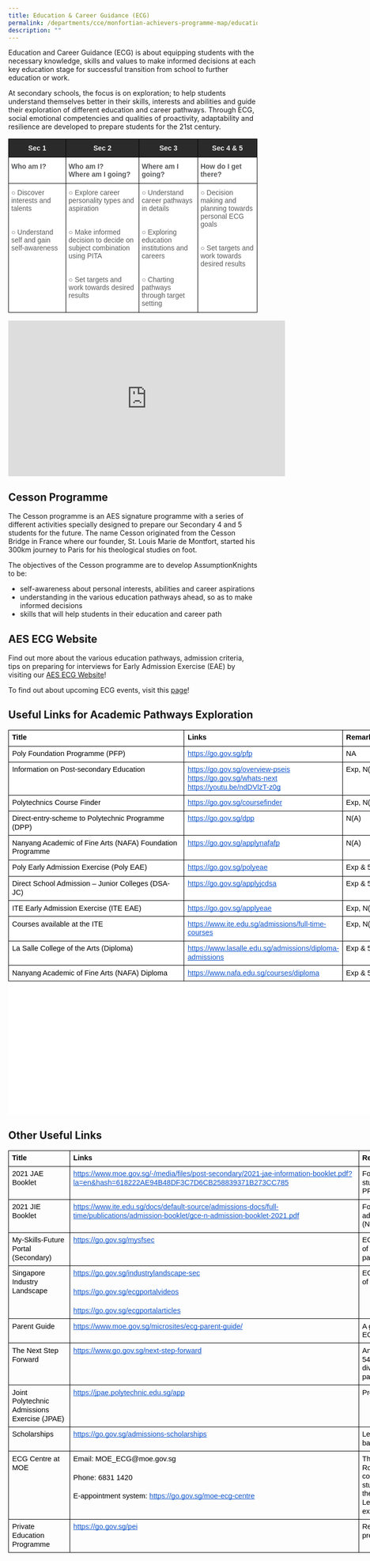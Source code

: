 ```yaml
---
title: Education & Career Guidance (ECG)
permalink: /departments/cce/monfortian-achievers-programme-map/education-n-career-guidance-ecg/
description: ""
---
```

Education and Career Guidance (ECG) is about equipping students with the necessary knowledge, skills and values to make informed decisions at each key education stage for successful transition from school to further education or work.

  

At secondary schools, the focus is on exploration; to help students understand themselves better in their skills, interests and abilities and guide their exploration of different education and career pathways. Through ECG, social emotional competencies and qualities of proactivity, adaptability and resilience are developed to prepare students for the 21st century.

<style type="text/css">
.tg  {border-collapse:collapse;border-spacing:0;}
.tg td{border-color:black;border-style:solid;border-width:1px;font-family:Arial, sans-serif;font-size:14px;
  overflow:hidden;padding:10px 5px;word-break:normal;}
.tg th{border-color:black;border-style:solid;border-width:1px;font-family:Arial, sans-serif;font-size:14px;
  font-weight:normal;overflow:hidden;padding:10px 5px;word-break:normal;}
.tg .tg-mzni{background-color:#FFF;color:#58595B;text-align:left;vertical-align:top}
.tg .tg-2705{background-color:#2A2A2A;color:#EEE;font-weight:bold;text-align:center;vertical-align:middle}
.tg .tg-2r4h{background-color:#FFF;color:#58595B;font-weight:bold;text-align:left;vertical-align:top}
</style>
<table class="tg">
<thead>
  <tr>
    <th class="tg-2705"><span style="color:#EEE;background-color:#2A2A2A">Sec 1</span></th>
    <th class="tg-2705"><span style="color:#EEE;background-color:#2A2A2A">Sec 2</span></th>
    <th class="tg-2705"><span style="color:#EEE;background-color:#2A2A2A">Sec 3</span></th>
    <th class="tg-2705"><span style="color:#EEE;background-color:#2A2A2A">Sec 4 &amp; 5</span></th>
  </tr>
</thead>
<tbody>
  <tr>
    <td class="tg-2r4h">Who am I?</td>
    <td class="tg-2r4h">Who am I?<br>Where am I going?</td>
    <td class="tg-2r4h">Where am I going?</td>
    <td class="tg-2r4h">How do I get there?</td>
  </tr>
  <tr>
    <td class="tg-mzni"><span style="font-weight:400;font-style:normal">○ </span><span style="background-color:initial">Discover interests and talents</span><br><br><br><span style="font-weight:400;font-style:normal">○ </span>Understand self and gain self-awareness</td>
    <td class="tg-mzni"><span style="font-weight:400;font-style:normal">○ </span>Explore career personality types and aspiration<br><br><br><span style="font-weight:400;font-style:normal">○ </span>Make informed decision to decide on subject combination using PITA<br><br><br><span style="font-weight:400;font-style:normal">○ </span>Set targets and work towards desired results<br></td>
    <td class="tg-mzni"><span style="font-weight:400;font-style:normal">○ </span>Understand career pathways in details<br><br><br><span style="font-weight:400;font-style:normal">○ </span>Exploring education institutions and careers<br><br><br><span style="font-weight:400;font-style:normal">○ </span>Charting pathways through target setting</td>
    <td class="tg-mzni"><span style="font-weight:400;font-style:normal">○ </span>Decision making and planning towards personal ECG goals<br><br><br><span style="font-weight:400;font-style:normal">○ </span>Set targets and work towards desired results</td>
  </tr>
</tbody>
</table>

<iframe width="560" height="315" src="https://www.youtube.com/embed/12ass4FSCcg" title="YouTube video player" frameborder="0" allow="accelerometer; autoplay; clipboard-write; encrypted-media; gyroscope; picture-in-picture" allowfullscreen></iframe>

Cesson Programme
----------------

The Cesson programme is an AES signature programme with a series of different activities specially designed to prepare our Secondary 4 and 5 students for the future. The name Cesson originated from the Cesson Bridge in France where our founder, St. Louis Marie de Montfort, started his 300km journey to Paris for his theological studies on foot. 

The objectives of the Cesson programme are to develop AssumptionKnights to be:

*   self-awareness about personal interests, abilities and career aspirations
*   understanding in the various education pathways ahead, so as to make informed decisions
*   skills that will help students in their education and career path

AES ECG Website
---------------

Find out more about the various education pathways, admission criteria, tips on preparing for interviews for Early Admission Exercise (EAE) by visiting our [AES ECG Website](https://sites.google.com/moe.edu.sg/aescceresources/guidance-modules/education-and-career?authuser=0)!

  

To find out about upcoming ECG events, visit this [page](https://go.gov.sg/ecg-whats-happening)!

Useful Links for Academic Pathways Exploration
----------------------------------------------

<table class="ive_eobj_center" style="margin: auto; outline: 0px; padding: 0px; clear: both; border-collapse: collapse; color: rgb(88, 89, 91); font-family: Lato, sans-serif; font-size: 16px; font-style: normal; font-variant-ligatures: normal; font-variant-caps: normal; font-weight: 400; letter-spacing: normal; orphans: 2; text-transform: none; white-space: normal; widows: 2; word-spacing: 0px; -webkit-text-stroke-width: 0px; background-color: rgb(255, 255, 255); text-decoration-thickness: initial; text-decoration-style: initial; text-decoration-color: initial; border: none; table-layout: fixed; width: 929.392px; height: 779px;"><tbody style="margin: 0px; outline: 0px; padding: 0px;"><tr style="margin: 0px; outline: 0px; padding: 0px; height: 24.75pt;"><td style="margin: 0px; outline: 0px; padding: 5pt; border-width: 1pt; border-style: solid; border-color: rgb(0, 0, 0); vertical-align: top; overflow: hidden; overflow-wrap: break-word; width: 341px;"><p dir="ltr" style="margin: 0pt 0px; outline: 0px; padding: 0px; line-height: 1.2; color: rgb(88, 89, 91); font-family: Lato, sans-serif; font-size: 16px; font-weight: normal;"><span style="margin: 0px; outline: 0px; padding: 0px; font-size: 11pt; font-family: &quot;Century Gothic&quot;, sans-serif; color: rgb(0, 0, 0); background-color: transparent; font-weight: 700; font-variant-numeric: normal; font-variant-east-asian: normal; vertical-align: baseline; white-space: pre-wrap;">Title</span></p></td><td style="margin: 0px; outline: 0px; padding: 5pt; border-width: 1pt; border-style: solid; border-color: rgb(0, 0, 0); vertical-align: top; overflow: hidden; overflow-wrap: break-word; width: 194px;"><p dir="ltr" style="margin: 0pt 0px; outline: 0px; padding: 0px; line-height: 1.2; color: rgb(88, 89, 91); font-family: Lato, sans-serif; font-size: 16px; font-weight: normal;"><span style="margin: 0px; outline: 0px; padding: 0px; font-size: 11pt; font-family: &quot;Century Gothic&quot;, sans-serif; color: rgb(0, 0, 0); background-color: transparent; font-weight: 700; font-variant-numeric: normal; font-variant-east-asian: normal; vertical-align: baseline; white-space: pre-wrap;">Links</span></p></td><td style="margin: 0px; outline: 0px; padding: 5pt; border-width: 1pt; border-style: solid; border-color: rgb(0, 0, 0); vertical-align: top; overflow: hidden; overflow-wrap: break-word; width: 173px;"><p dir="ltr" style="margin: 0pt 0px; outline: 0px; padding: 0px; line-height: 1.2; color: rgb(88, 89, 91); font-family: Lato, sans-serif; font-size: 16px; font-weight: normal;"><span style="margin: 0px; outline: 0px; padding: 0px; font-size: 11pt; font-family: &quot;Century Gothic&quot;, sans-serif; color: rgb(0, 0, 0); background-color: transparent; font-weight: 700; font-variant-numeric: normal; font-variant-east-asian: normal; vertical-align: baseline; white-space: pre-wrap;">Remarks</span></p></td></tr><tr style="margin: 0px; outline: 0px; padding: 0px; height: 0pt;"><td style="margin: 0px; outline: 0px; padding: 5pt; border-width: 1pt; border-style: solid; border-color: rgb(0, 0, 0); vertical-align: top; overflow: hidden; overflow-wrap: break-word;"><p dir="ltr" style="margin: 0pt 0px; outline: 0px; padding: 0px; line-height: 1.2; color: rgb(88, 89, 91); font-family: Lato, sans-serif; font-size: 16px; font-weight: normal;"><span style="margin: 0px; outline: 0px; padding: 0px; font-size: 11pt; font-family: &quot;Century Gothic&quot;, sans-serif; color: rgb(0, 0, 0); background-color: transparent; font-variant-numeric: normal; font-variant-east-asian: normal; vertical-align: baseline; white-space: pre-wrap;">Poly Foundation Programme (PFP)</span></p></td><td style="margin: 0px; outline: 0px; padding: 5pt; border-width: 1pt; border-style: solid; border-color: rgb(0, 0, 0); vertical-align: top; overflow: hidden; overflow-wrap: break-word;"><p dir="ltr" style="margin: 0pt 0px; outline: 0px; padding: 0px; line-height: 1.2; color: rgb(88, 89, 91); font-family: Lato, sans-serif; font-size: 16px; font-weight: normal;"><a href="https://go.gov.sg/pfp" style="margin: 0px; outline: 0px; padding: 0px; color: rgb(33, 8, 138); font-weight: 500; text-decoration: none;"><span style="margin: 0px; outline: 0px; padding: 0px; font-size: 11pt; font-family: &quot;Century Gothic&quot;, sans-serif; color: rgb(17, 85, 204); background-color: transparent; font-variant-numeric: normal; font-variant-east-asian: normal; text-decoration-line: underline; text-decoration-skip-ink: none; vertical-align: baseline; white-space: pre-wrap;">https://go.gov.sg/pfp</span></a><span style="margin: 0px; outline: 0px; padding: 0px; font-size: 11pt; font-family: &quot;Century Gothic&quot;, sans-serif; color: rgb(0, 0, 0); background-color: transparent; font-variant-numeric: normal; font-variant-east-asian: normal; vertical-align: baseline; white-space: pre-wrap;">&nbsp;</span></p></td><td style="margin: 0px; outline: 0px; padding: 5pt; border-width: 1pt; border-style: solid; border-color: rgb(0, 0, 0); vertical-align: top; overflow: hidden; overflow-wrap: break-word;"><p dir="ltr" style="margin: 0pt 0px; outline: 0px; padding: 0px; line-height: 1.2; color: rgb(88, 89, 91); font-family: Lato, sans-serif; font-size: 16px; font-weight: normal;"><span style="margin: 0px; outline: 0px; padding: 0px; font-size: 11pt; font-family: &quot;Century Gothic&quot;, sans-serif; color: rgb(0, 0, 0); background-color: transparent; font-variant-numeric: normal; font-variant-east-asian: normal; vertical-align: baseline; white-space: pre-wrap;">NA</span></p></td></tr><tr style="margin: 0px; outline: 0px; padding: 0px; height: 0pt;"><td style="margin: 0px; outline: 0px; padding: 5pt; border-width: 1pt; border-style: solid; border-color: rgb(0, 0, 0); vertical-align: top; overflow: hidden; overflow-wrap: break-word;"><p dir="ltr" style="margin: 0pt 0px; outline: 0px; padding: 0px; line-height: 1.2; color: rgb(88, 89, 91); font-family: Lato, sans-serif; font-size: 16px; font-weight: normal;"><span style="margin: 0px; outline: 0px; padding: 0px; font-size: 11pt; font-family: &quot;Century Gothic&quot;, sans-serif; color: rgb(0, 0, 0); background-color: transparent; font-variant-numeric: normal; font-variant-east-asian: normal; vertical-align: baseline; white-space: pre-wrap;">Information on Post-secondary Education</span></p></td><td style="margin: 0px; outline: 0px; padding: 5pt; border-width: 1pt; border-style: solid; border-color: rgb(0, 0, 0); vertical-align: top; overflow: hidden; overflow-wrap: break-word;"><p dir="ltr" style="margin: 0pt 0px; outline: 0px; padding: 0px; line-height: 1.2; color: rgb(88, 89, 91); font-family: Lato, sans-serif; font-size: 16px; font-weight: normal;"><a href="https://go.gov.sg/overview-pseis" style="margin: 0px; outline: 0px; padding: 0px; color: rgb(33, 8, 138); font-weight: 500; text-decoration: none;"><span style="margin: 0px; outline: 0px; padding: 0px; font-size: 11pt; font-family: &quot;Century Gothic&quot;, sans-serif; color: rgb(17, 85, 204); background-color: transparent; font-variant-numeric: normal; font-variant-east-asian: normal; text-decoration-line: underline; text-decoration-skip-ink: none; vertical-align: baseline; white-space: pre-wrap;">https://go.gov.sg/overview-pseis</span></a><span style="margin: 0px; outline: 0px; padding: 0px; font-size: 11pt; font-family: &quot;Century Gothic&quot;, sans-serif; color: rgb(0, 0, 0); background-color: transparent; font-variant-numeric: normal; font-variant-east-asian: normal; vertical-align: baseline; white-space: pre-wrap;">&nbsp;</span></p><p dir="ltr" style="margin: 0pt 0px; outline: 0px; padding: 0px; line-height: 1.2; color: rgb(88, 89, 91); font-family: Lato, sans-serif; font-size: 16px; font-weight: normal;"><a href="https://go.gov.sg/whats-next" style="margin: 0px; outline: 0px; padding: 0px; color: rgb(33, 8, 138); font-weight: 500; text-decoration: none;"><span style="margin: 0px; outline: 0px; padding: 0px; font-size: 11pt; font-family: &quot;Century Gothic&quot;, sans-serif; color: rgb(17, 85, 204); background-color: transparent; font-variant-numeric: normal; font-variant-east-asian: normal; text-decoration-line: underline; text-decoration-skip-ink: none; vertical-align: baseline; white-space: pre-wrap;">https://go.gov.sg/whats-next</span></a><span style="margin: 0px; outline: 0px; padding: 0px; font-size: 11pt; font-family: &quot;Century Gothic&quot;, sans-serif; color: rgb(0, 0, 0); background-color: transparent; font-variant-numeric: normal; font-variant-east-asian: normal; vertical-align: baseline; white-space: pre-wrap;">&nbsp;</span></p><p dir="ltr" style="margin: 0pt 0px; outline: 0px; padding: 0px; line-height: 1.2; color: rgb(88, 89, 91); font-family: Lato, sans-serif; font-size: 16px; font-weight: normal;"><a href="https://youtu.be/ndDVlzT-z0g" style="margin: 0px; outline: 0px; padding: 0px; color: rgb(33, 8, 138); font-weight: 500; text-decoration: none;"><span style="margin: 0px; outline: 0px; padding: 0px; font-size: 11pt; font-family: &quot;Century Gothic&quot;, sans-serif; color: rgb(17, 85, 204); background-color: transparent; font-variant-numeric: normal; font-variant-east-asian: normal; text-decoration-line: underline; text-decoration-skip-ink: none; vertical-align: baseline; white-space: pre-wrap;">https://youtu.be/ndDVlzT-z0g</span></a><span style="margin: 0px; outline: 0px; padding: 0px; font-size: 11pt; font-family: &quot;Century Gothic&quot;, sans-serif; color: rgb(0, 0, 0); background-color: transparent; font-variant-numeric: normal; font-variant-east-asian: normal; vertical-align: baseline; white-space: pre-wrap;">&nbsp;</span></p></td><td style="margin: 0px; outline: 0px; padding: 5pt; border-width: 1pt; border-style: solid; border-color: rgb(0, 0, 0); vertical-align: top; overflow: hidden; overflow-wrap: break-word;"><p dir="ltr" style="margin: 0pt 0px; outline: 0px; padding: 0px; line-height: 1.2; color: rgb(88, 89, 91); font-family: Lato, sans-serif; font-size: 16px; font-weight: normal;"><span style="margin: 0px; outline: 0px; padding: 0px; font-size: 11pt; font-family: &quot;Century Gothic&quot;, sans-serif; color: rgb(0, 0, 0); background-color: transparent; font-variant-numeric: normal; font-variant-east-asian: normal; vertical-align: baseline; white-space: pre-wrap;">Exp, N(A), N(T)</span></p></td></tr><tr style="margin: 0px; outline: 0px; padding: 0px; height: 0pt;"><td style="margin: 0px; outline: 0px; padding: 5pt; border-width: 1pt; border-style: solid; border-color: rgb(0, 0, 0); vertical-align: top; overflow: hidden; overflow-wrap: break-word;"><p dir="ltr" style="margin: 0pt 0px; outline: 0px; padding: 0px; line-height: 1.2; color: rgb(88, 89, 91); font-family: Lato, sans-serif; font-size: 16px; font-weight: normal;"><span style="margin: 0px; outline: 0px; padding: 0px; font-size: 11pt; font-family: &quot;Century Gothic&quot;, sans-serif; color: rgb(0, 0, 0); background-color: transparent; font-variant-numeric: normal; font-variant-east-asian: normal; vertical-align: baseline; white-space: pre-wrap;">Polytechnics Course Finder</span></p></td><td style="margin: 0px; outline: 0px; padding: 5pt; border-width: 1pt; border-style: solid; border-color: rgb(0, 0, 0); vertical-align: top; overflow: hidden; overflow-wrap: break-word;"><p dir="ltr" style="margin: 0pt 0px; outline: 0px; padding: 0px; line-height: 1.2; color: rgb(88, 89, 91); font-family: Lato, sans-serif; font-size: 16px; font-weight: normal;"><a href="https://go.gov.sg/coursefinder" style="margin: 0px; outline: 0px; padding: 0px; color: rgb(33, 8, 138); font-weight: 500; text-decoration: none;"><span style="margin: 0px; outline: 0px; padding: 0px; font-size: 11pt; font-family: &quot;Century Gothic&quot;, sans-serif; color: rgb(17, 85, 204); background-color: transparent; font-variant-numeric: normal; font-variant-east-asian: normal; text-decoration-line: underline; text-decoration-skip-ink: none; vertical-align: baseline; white-space: pre-wrap;">https://go.gov.sg/coursefinder</span></a><span style="margin: 0px; outline: 0px; padding: 0px; font-size: 11pt; font-family: &quot;Century Gothic&quot;, sans-serif; color: rgb(0, 0, 0); background-color: transparent; font-variant-numeric: normal; font-variant-east-asian: normal; vertical-align: baseline; white-space: pre-wrap;">&nbsp;</span></p></td><td style="margin: 0px; outline: 0px; padding: 5pt; border-width: 1pt; border-style: solid; border-color: rgb(0, 0, 0); vertical-align: top; overflow: hidden; overflow-wrap: break-word;"><p dir="ltr" style="margin: 0pt 0px; outline: 0px; padding: 0px; line-height: 1.2; color: rgb(88, 89, 91); font-family: Lato, sans-serif; font-size: 16px; font-weight: normal;"><span style="margin: 0px; outline: 0px; padding: 0px; font-size: 11pt; font-family: &quot;Century Gothic&quot;, sans-serif; color: rgb(0, 0, 0); background-color: transparent; font-variant-numeric: normal; font-variant-east-asian: normal; vertical-align: baseline; white-space: pre-wrap;">Exp, N(A), N(T)</span></p></td></tr><tr style="margin: 0px; outline: 0px; padding: 0px; height: 0pt;"><td style="margin: 0px; outline: 0px; padding: 5pt; border-width: 1pt; border-style: solid; border-color: rgb(0, 0, 0); vertical-align: top; overflow: hidden; overflow-wrap: break-word;"><p dir="ltr" style="margin: 0pt 0px; outline: 0px; padding: 0px; line-height: 1.2; color: rgb(88, 89, 91); font-family: Lato, sans-serif; font-size: 16px; font-weight: normal;"><span style="margin: 0px; outline: 0px; padding: 0px; font-size: 11pt; font-family: &quot;Century Gothic&quot;, sans-serif; color: rgb(0, 0, 0); background-color: transparent; font-variant-numeric: normal; font-variant-east-asian: normal; vertical-align: baseline; white-space: pre-wrap;">Direct-entry-scheme to Polytechnic Programme (DPP)</span></p></td><td style="margin: 0px; outline: 0px; padding: 5pt; border-width: 1pt; border-style: solid; border-color: rgb(0, 0, 0); vertical-align: top; overflow: hidden; overflow-wrap: break-word;"><p dir="ltr" style="margin: 0pt 0px; outline: 0px; padding: 0px; line-height: 1.2; color: rgb(88, 89, 91); font-family: Lato, sans-serif; font-size: 16px; font-weight: normal;"><a href="https://go.gov.sg/dpp" style="margin: 0px; outline: 0px; padding: 0px; color: rgb(33, 8, 138); font-weight: 500; text-decoration: none;"><span style="margin: 0px; outline: 0px; padding: 0px; font-size: 11pt; font-family: &quot;Century Gothic&quot;, sans-serif; color: rgb(17, 85, 204); background-color: transparent; font-variant-numeric: normal; font-variant-east-asian: normal; text-decoration-line: underline; text-decoration-skip-ink: none; vertical-align: baseline; white-space: pre-wrap;">https://go.gov.sg/dpp</span></a><span style="margin: 0px; outline: 0px; padding: 0px; font-size: 11pt; font-family: &quot;Century Gothic&quot;, sans-serif; color: rgb(0, 0, 0); background-color: transparent; font-variant-numeric: normal; font-variant-east-asian: normal; vertical-align: baseline; white-space: pre-wrap;">&nbsp;</span></p></td><td style="margin: 0px; outline: 0px; padding: 5pt; border-width: 1pt; border-style: solid; border-color: rgb(0, 0, 0); vertical-align: top; overflow: hidden; overflow-wrap: break-word;"><p dir="ltr" style="margin: 0pt 0px; outline: 0px; padding: 0px; line-height: 1.2; color: rgb(88, 89, 91); font-family: Lato, sans-serif; font-size: 16px; font-weight: normal;"><span style="margin: 0px; outline: 0px; padding: 0px; font-size: 11pt; font-family: &quot;Century Gothic&quot;, sans-serif; color: rgb(0, 0, 0); background-color: transparent; font-variant-numeric: normal; font-variant-east-asian: normal; vertical-align: baseline; white-space: pre-wrap;">N(A)</span></p></td></tr><tr style="margin: 0px; outline: 0px; padding: 0px; height: 0pt;"><td style="margin: 0px; outline: 0px; padding: 5pt; border-width: 1pt; border-style: solid; border-color: rgb(0, 0, 0); vertical-align: top; overflow: hidden; overflow-wrap: break-word;"><p dir="ltr" style="margin: 0pt 0px; outline: 0px; padding: 0px; line-height: 1.2; color: rgb(88, 89, 91); font-family: Lato, sans-serif; font-size: 16px; font-weight: normal;"><span style="margin: 0px; outline: 0px; padding: 0px; font-size: 11pt; font-family: &quot;Century Gothic&quot;, sans-serif; color: rgb(0, 0, 0); background-color: transparent; font-variant-numeric: normal; font-variant-east-asian: normal; vertical-align: baseline; white-space: pre-wrap;">Nanyang Academic of Fine Arts (NAFA) Foundation Programme</span></p></td><td style="margin: 0px; outline: 0px; padding: 5pt; border-width: 1pt; border-style: solid; border-color: rgb(0, 0, 0); vertical-align: top; overflow: hidden; overflow-wrap: break-word;"><p dir="ltr" style="margin: 0pt 0px; outline: 0px; padding: 0px; line-height: 1.2; color: rgb(88, 89, 91); font-family: Lato, sans-serif; font-size: 16px; font-weight: normal;"><a href="https://go.gov.sg/applynafafp" style="margin: 0px; outline: 0px; padding: 0px; color: rgb(33, 8, 138); font-weight: 500; text-decoration: none;"><span style="margin: 0px; outline: 0px; padding: 0px; font-size: 11pt; font-family: &quot;Century Gothic&quot;, sans-serif; color: rgb(17, 85, 204); background-color: transparent; font-variant-numeric: normal; font-variant-east-asian: normal; text-decoration-line: underline; text-decoration-skip-ink: none; vertical-align: baseline; white-space: pre-wrap;">https://go.gov.sg/applynafafp</span></a><span style="margin: 0px; outline: 0px; padding: 0px; font-size: 11pt; font-family: &quot;Century Gothic&quot;, sans-serif; color: rgb(0, 0, 0); background-color: transparent; font-variant-numeric: normal; font-variant-east-asian: normal; vertical-align: baseline; white-space: pre-wrap;">&nbsp;</span></p></td><td style="margin: 0px; outline: 0px; padding: 5pt; border-width: 1pt; border-style: solid; border-color: rgb(0, 0, 0); vertical-align: top; overflow: hidden; overflow-wrap: break-word;"><p dir="ltr" style="margin: 0pt 0px; outline: 0px; padding: 0px; line-height: 1.2; color: rgb(88, 89, 91); font-family: Lato, sans-serif; font-size: 16px; font-weight: normal;"><span style="margin: 0px; outline: 0px; padding: 0px; font-size: 11pt; font-family: &quot;Century Gothic&quot;, sans-serif; color: rgb(0, 0, 0); background-color: transparent; font-variant-numeric: normal; font-variant-east-asian: normal; vertical-align: baseline; white-space: pre-wrap;">N(A)</span></p></td></tr><tr style="margin: 0px; outline: 0px; padding: 0px; height: 24.75pt;"><td style="margin: 0px; outline: 0px; padding: 5pt; border-width: 1pt; border-style: solid; border-color: rgb(0, 0, 0); vertical-align: top; overflow: hidden; overflow-wrap: break-word;"><p dir="ltr" style="margin: 0pt 0px; outline: 0px; padding: 0px; line-height: 1.2; color: rgb(88, 89, 91); font-family: Lato, sans-serif; font-size: 16px; font-weight: normal;"><span style="margin: 0px; outline: 0px; padding: 0px; font-size: 11pt; font-family: &quot;Century Gothic&quot;, sans-serif; color: rgb(0, 0, 0); background-color: transparent; font-variant-numeric: normal; font-variant-east-asian: normal; vertical-align: baseline; white-space: pre-wrap;">Poly Early Admission Exercise (Poly EAE)</span></p></td><td style="margin: 0px; outline: 0px; padding: 5pt; border-width: 1pt; border-style: solid; border-color: rgb(0, 0, 0); vertical-align: top; overflow: hidden; overflow-wrap: break-word;"><p dir="ltr" style="margin: 0pt 0px; outline: 0px; padding: 0px; line-height: 1.2; color: rgb(88, 89, 91); font-family: Lato, sans-serif; font-size: 16px; font-weight: normal;"><a href="https://go.gov.sg/polyeae" style="margin: 0px; outline: 0px; padding: 0px; color: rgb(33, 8, 138); font-weight: 500; text-decoration: none;"><span style="margin: 0px; outline: 0px; padding: 0px; font-size: 11pt; font-family: &quot;Century Gothic&quot;, sans-serif; color: rgb(17, 85, 204); background-color: transparent; font-variant-numeric: normal; font-variant-east-asian: normal; text-decoration-line: underline; text-decoration-skip-ink: none; vertical-align: baseline; white-space: pre-wrap;">https://go.gov.sg/polyeae</span></a><span style="margin: 0px; outline: 0px; padding: 0px; font-size: 11pt; font-family: &quot;Century Gothic&quot;, sans-serif; color: rgb(0, 0, 0); background-color: transparent; font-variant-numeric: normal; font-variant-east-asian: normal; vertical-align: baseline; white-space: pre-wrap;">&nbsp;</span></p></td><td style="margin: 0px; outline: 0px; padding: 5pt; border-width: 1pt; border-style: solid; border-color: rgb(0, 0, 0); vertical-align: top; overflow: hidden; overflow-wrap: break-word;"><p dir="ltr" style="margin: 0pt 0px; outline: 0px; padding: 0px; line-height: 1.2; color: rgb(88, 89, 91); font-family: Lato, sans-serif; font-size: 16px; font-weight: normal;"><span style="margin: 0px; outline: 0px; padding: 0px; font-size: 11pt; font-family: &quot;Century Gothic&quot;, sans-serif; color: rgb(0, 0, 0); background-color: transparent; font-variant-numeric: normal; font-variant-east-asian: normal; vertical-align: baseline; white-space: pre-wrap;">Exp &amp; 5N(A)</span></p></td></tr><tr style="margin: 0px; outline: 0px; padding: 0px; height: 0pt;"><td style="margin: 0px; outline: 0px; padding: 5pt; border-width: 1pt; border-style: solid; border-color: rgb(0, 0, 0); vertical-align: top; overflow: hidden; overflow-wrap: break-word;"><p dir="ltr" style="margin: 0pt 0px; outline: 0px; padding: 0px; line-height: 1.2; color: rgb(88, 89, 91); font-family: Lato, sans-serif; font-size: 16px; font-weight: normal;"><span style="margin: 0px; outline: 0px; padding: 0px; font-size: 11pt; font-family: &quot;Century Gothic&quot;, sans-serif; color: rgb(0, 0, 0); background-color: transparent; font-variant-numeric: normal; font-variant-east-asian: normal; vertical-align: baseline; white-space: pre-wrap;">Direct School Admission – Junior Colleges (DSA-JC)</span></p></td><td style="margin: 0px; outline: 0px; padding: 5pt; border-width: 1pt; border-style: solid; border-color: rgb(0, 0, 0); vertical-align: top; overflow: hidden; overflow-wrap: break-word;"><p dir="ltr" style="margin: 0pt 0px; outline: 0px; padding: 0px; line-height: 1.2; color: rgb(88, 89, 91); font-family: Lato, sans-serif; font-size: 16px; font-weight: normal;"><a href="https://go.gov.sg/applyjcdsa" style="margin: 0px; outline: 0px; padding: 0px; color: rgb(33, 8, 138); font-weight: 500; text-decoration: none;"><span style="margin: 0px; outline: 0px; padding: 0px; font-size: 11pt; font-family: &quot;Century Gothic&quot;, sans-serif; color: rgb(17, 85, 204); background-color: transparent; font-variant-numeric: normal; font-variant-east-asian: normal; text-decoration-line: underline; text-decoration-skip-ink: none; vertical-align: baseline; white-space: pre-wrap;">https://go.gov.sg/applyjcdsa</span></a><span style="margin: 0px; outline: 0px; padding: 0px; font-size: 11pt; font-family: &quot;Century Gothic&quot;, sans-serif; color: rgb(0, 0, 0); background-color: transparent; font-variant-numeric: normal; font-variant-east-asian: normal; vertical-align: baseline; white-space: pre-wrap;">&nbsp;</span></p></td><td style="margin: 0px; outline: 0px; padding: 5pt; border-width: 1pt; border-style: solid; border-color: rgb(0, 0, 0); vertical-align: top; overflow: hidden; overflow-wrap: break-word;"><p dir="ltr" style="margin: 0pt 0px; outline: 0px; padding: 0px; line-height: 1.2; color: rgb(88, 89, 91); font-family: Lato, sans-serif; font-size: 16px; font-weight: normal;"><span style="margin: 0px; outline: 0px; padding: 0px; font-size: 11pt; font-family: &quot;Century Gothic&quot;, sans-serif; color: rgb(0, 0, 0); background-color: transparent; font-variant-numeric: normal; font-variant-east-asian: normal; vertical-align: baseline; white-space: pre-wrap;">Exp &amp; 5N(A)</span></p></td></tr><tr style="margin: 0px; outline: 0px; padding: 0px; height: 0pt;"><td style="margin: 0px; outline: 0px; padding: 5pt; border-width: 1pt; border-style: solid; border-color: rgb(0, 0, 0); vertical-align: top; overflow: hidden; overflow-wrap: break-word;"><p dir="ltr" style="margin: 0pt 0px; outline: 0px; padding: 0px; line-height: 1.2; color: rgb(88, 89, 91); font-family: Lato, sans-serif; font-size: 16px; font-weight: normal;"><span style="margin: 0px; outline: 0px; padding: 0px; font-size: 11pt; font-family: &quot;Century Gothic&quot;, sans-serif; color: rgb(0, 0, 0); background-color: transparent; font-variant-numeric: normal; font-variant-east-asian: normal; vertical-align: baseline; white-space: pre-wrap;">ITE Early Admission Exercise (ITE EAE)</span></p></td><td style="margin: 0px; outline: 0px; padding: 5pt; border-width: 1pt; border-style: solid; border-color: rgb(0, 0, 0); vertical-align: top; overflow: hidden; overflow-wrap: break-word;"><p dir="ltr" style="margin: 0pt 0px; outline: 0px; padding: 0px; line-height: 1.2; color: rgb(88, 89, 91); font-family: Lato, sans-serif; font-size: 16px; font-weight: normal;"><a href="https://go.gov.sg/applyeae" style="margin: 0px; outline: 0px; padding: 0px; color: rgb(33, 8, 138); font-weight: 500; text-decoration: none;"><span style="margin: 0px; outline: 0px; padding: 0px; font-size: 11pt; font-family: &quot;Century Gothic&quot;, sans-serif; color: rgb(17, 85, 204); background-color: transparent; font-variant-numeric: normal; font-variant-east-asian: normal; text-decoration-line: underline; text-decoration-skip-ink: none; vertical-align: baseline; white-space: pre-wrap;">https://go.gov.sg/applyeae</span></a><span style="margin: 0px; outline: 0px; padding: 0px; font-size: 11pt; font-family: &quot;Century Gothic&quot;, sans-serif; color: rgb(0, 0, 0); background-color: transparent; font-variant-numeric: normal; font-variant-east-asian: normal; vertical-align: baseline; white-space: pre-wrap;">&nbsp;</span></p></td><td style="margin: 0px; outline: 0px; padding: 5pt; border-width: 1pt; border-style: solid; border-color: rgb(0, 0, 0); vertical-align: top; overflow: hidden; overflow-wrap: break-word;"><p dir="ltr" style="margin: 0pt 0px; outline: 0px; padding: 0px; line-height: 1.2; color: rgb(88, 89, 91); font-family: Lato, sans-serif; font-size: 16px; font-weight: normal;"><span style="margin: 0px; outline: 0px; padding: 0px; font-size: 11pt; font-family: &quot;Century Gothic&quot;, sans-serif; color: rgb(0, 0, 0); background-color: transparent; font-variant-numeric: normal; font-variant-east-asian: normal; vertical-align: baseline; white-space: pre-wrap;">Exp, N(A), N(T)</span></p></td></tr><tr style="margin: 0px; outline: 0px; padding: 0px; height: 0pt;"><td style="margin: 0px; outline: 0px; padding: 5pt; border-width: 1pt; border-style: solid; border-color: rgb(0, 0, 0); vertical-align: top; overflow: hidden; overflow-wrap: break-word;"><p dir="ltr" style="margin: 0pt 0px; outline: 0px; padding: 0px; line-height: 1.2; color: rgb(88, 89, 91); font-family: Lato, sans-serif; font-size: 16px; font-weight: normal;"><span style="margin: 0px; outline: 0px; padding: 0px; font-size: 11pt; font-family: &quot;Century Gothic&quot;, sans-serif; color: rgb(0, 0, 0); background-color: transparent; font-variant-numeric: normal; font-variant-east-asian: normal; vertical-align: baseline; white-space: pre-wrap;">Courses available at the ITE</span></p></td><td style="margin: 0px; outline: 0px; padding: 5pt; border-width: 1pt; border-style: solid; border-color: rgb(0, 0, 0); vertical-align: top; overflow: hidden; overflow-wrap: break-word;"><p dir="ltr" style="margin: 0pt 0px; outline: 0px; padding: 0px; line-height: 1.2; color: rgb(88, 89, 91); font-family: Lato, sans-serif; font-size: 16px; font-weight: normal;"><a href="https://www.ite.edu.sg/admissions/full-time-courses" style="margin: 0px; outline: 0px; padding: 0px; color: rgb(33, 8, 138); font-weight: 500; text-decoration: none;"><span style="margin: 0px; outline: 0px; padding: 0px; font-size: 11pt; font-family: &quot;Century Gothic&quot;, sans-serif; color: rgb(17, 85, 204); background-color: transparent; font-variant-numeric: normal; font-variant-east-asian: normal; text-decoration-line: underline; text-decoration-skip-ink: none; vertical-align: baseline; white-space: pre-wrap;">https://www.ite.edu.sg/admissions/full-time-courses</span></a><span style="margin: 0px; outline: 0px; padding: 0px; font-size: 11pt; font-family: &quot;Century Gothic&quot;, sans-serif; color: rgb(0, 0, 0); background-color: transparent; font-variant-numeric: normal; font-variant-east-asian: normal; vertical-align: baseline; white-space: pre-wrap;">&nbsp;</span></p></td><td style="margin: 0px; outline: 0px; padding: 5pt; border-width: 1pt; border-style: solid; border-color: rgb(0, 0, 0); vertical-align: top; overflow: hidden; overflow-wrap: break-word;"><p dir="ltr" style="margin: 0pt 0px; outline: 0px; padding: 0px; line-height: 1.2; color: rgb(88, 89, 91); font-family: Lato, sans-serif; font-size: 16px; font-weight: normal;"><span style="margin: 0px; outline: 0px; padding: 0px; font-size: 11pt; font-family: &quot;Century Gothic&quot;, sans-serif; color: rgb(0, 0, 0); background-color: transparent; font-variant-numeric: normal; font-variant-east-asian: normal; vertical-align: baseline; white-space: pre-wrap;">Exp, N(A), N(T)</span></p></td></tr><tr style="margin: 0px; outline: 0px; padding: 0px; height: 0pt;"><td style="margin: 0px; outline: 0px; padding: 5pt; border-width: 1pt; border-style: solid; border-color: rgb(0, 0, 0); vertical-align: top; overflow: hidden; overflow-wrap: break-word;"><p dir="ltr" style="margin: 0pt 0px; outline: 0px; padding: 0px; line-height: 1.2; color: rgb(88, 89, 91); font-family: Lato, sans-serif; font-size: 16px; font-weight: normal;"><span style="margin: 0px; outline: 0px; padding: 0px; font-size: 11pt; font-family: &quot;Century Gothic&quot;, sans-serif; color: rgb(0, 0, 0); background-color: transparent; font-variant-numeric: normal; font-variant-east-asian: normal; vertical-align: baseline; white-space: pre-wrap;">La Salle College of the Arts (Diploma)</span></p></td><td style="margin: 0px; outline: 0px; padding: 5pt; border-width: 1pt; border-style: solid; border-color: rgb(0, 0, 0); vertical-align: top; overflow: hidden; overflow-wrap: break-word;"><p dir="ltr" style="margin: 0pt 0px; outline: 0px; padding: 0px; line-height: 1.2; color: rgb(88, 89, 91); font-family: Lato, sans-serif; font-size: 16px; font-weight: normal;"><a href="https://www.lasalle.edu.sg/admissions/diploma-admissions" style="margin: 0px; outline: 0px; padding: 0px; color: rgb(33, 8, 138); font-weight: 500; text-decoration: none;"><span style="margin: 0px; outline: 0px; padding: 0px; font-size: 11pt; font-family: &quot;Century Gothic&quot;, sans-serif; color: rgb(17, 85, 204); background-color: transparent; font-variant-numeric: normal; font-variant-east-asian: normal; text-decoration-line: underline; text-decoration-skip-ink: none; vertical-align: baseline; white-space: pre-wrap;">https://www.lasalle.edu.sg/admissions/diploma-admissions</span></a><span style="margin: 0px; outline: 0px; padding: 0px; font-size: 11pt; font-family: &quot;Century Gothic&quot;, sans-serif; color: rgb(0, 0, 0); background-color: transparent; font-variant-numeric: normal; font-variant-east-asian: normal; vertical-align: baseline; white-space: pre-wrap;">&nbsp;</span></p></td><td style="margin: 0px; outline: 0px; padding: 5pt; border-width: 1pt; border-style: solid; border-color: rgb(0, 0, 0); vertical-align: top; overflow: hidden; overflow-wrap: break-word;"><p dir="ltr" style="margin: 0pt 0px; outline: 0px; padding: 0px; line-height: 1.2; color: rgb(88, 89, 91); font-family: Lato, sans-serif; font-size: 16px; font-weight: normal;"><span style="margin: 0px; outline: 0px; padding: 0px; font-size: 11pt; font-family: &quot;Century Gothic&quot;, sans-serif; color: rgb(0, 0, 0); background-color: transparent; font-variant-numeric: normal; font-variant-east-asian: normal; vertical-align: baseline; white-space: pre-wrap;">Exp &amp; 5N(A)</span></p></td></tr><tr style="margin: 0px; outline: 0px; padding: 0px; height: 0pt;"><td style="margin: 0px; outline: 0px; padding: 5pt; border-width: 1pt; border-style: solid; border-color: rgb(0, 0, 0); vertical-align: top; overflow: hidden; overflow-wrap: break-word;"><p dir="ltr" style="margin: 0pt 0px; outline: 0px; padding: 0px; line-height: 1.2; color: rgb(88, 89, 91); font-family: Lato, sans-serif; font-size: 16px; font-weight: normal;"><span style="margin: 0px; outline: 0px; padding: 0px; font-size: 11pt; font-family: &quot;Century Gothic&quot;, sans-serif; color: rgb(0, 0, 0); background-color: transparent; font-variant-numeric: normal; font-variant-east-asian: normal; vertical-align: baseline; white-space: pre-wrap;">Nanyang Academic of Fine Arts (NAFA) Diploma</span></p></td><td style="margin: 0px; outline: 0px; padding: 5pt; border-width: 1pt; border-style: solid; border-color: rgb(0, 0, 0); vertical-align: top; overflow: hidden; overflow-wrap: break-word;"><p dir="ltr" style="margin: 0pt 0px; outline: 0px; padding: 0px; line-height: 1.2; color: rgb(88, 89, 91); font-family: Lato, sans-serif; font-size: 16px; font-weight: normal;"><a href="https://www.nafa.edu.sg/courses/diploma" style="margin: 0px; outline: 0px; padding: 0px; color: rgb(33, 8, 138); font-weight: 500; text-decoration: none;"><span style="margin: 0px; outline: 0px; padding: 0px; font-size: 11pt; font-family: &quot;Century Gothic&quot;, sans-serif; color: rgb(17, 85, 204); background-color: transparent; font-variant-numeric: normal; font-variant-east-asian: normal; text-decoration-line: underline; text-decoration-skip-ink: none; vertical-align: baseline; white-space: pre-wrap;">https://www.nafa.edu.sg/courses/diploma</span></a><span style="margin: 0px; outline: 0px; padding: 0px; font-size: 11pt; font-family: &quot;Century Gothic&quot;, sans-serif; color: rgb(0, 0, 0); background-color: transparent; font-variant-numeric: normal; font-variant-east-asian: normal; vertical-align: baseline; white-space: pre-wrap;">&nbsp;</span></p></td><td style="margin: 0px; outline: 0px; padding: 5pt; border-width: 1pt; border-style: solid; border-color: rgb(0, 0, 0); vertical-align: top; overflow: hidden; overflow-wrap: break-word;"><p dir="ltr" style="margin: 0pt 0px; outline: 0px; padding: 0px; line-height: 1.2; color: rgb(88, 89, 91); font-family: Lato, sans-serif; font-size: 16px; font-weight: normal;"><span style="margin: 0px; outline: 0px; padding: 0px; font-size: 11pt; font-family: &quot;Century Gothic&quot;, sans-serif; color: rgb(0, 0, 0); background-color: transparent; font-variant-numeric: normal; font-variant-east-asian: normal; vertical-align: baseline; white-space: pre-wrap;">Exp &amp; 5N(A)</span></p></td></tr></tbody></table>

Other Useful Links
------------------

  

<table class="ive_eobj_center" style="margin: auto; outline: 0px; padding: 0px; clear: both; border-collapse: collapse; border: none; table-layout: fixed; width: 935.516px; height: 1732px;"><colgroup style="margin: 0px; outline: 0px; padding: 0px;"><col style="margin: 0px; outline: 0px; padding: 0px;"><col width="298" style="margin: 0px; outline: 0px; padding: 0px;"><col width="118" style="margin: 0px; outline: 0px; padding: 0px;"></colgroup><tbody style="margin: 0px; outline: 0px; padding: 0px;"><tr style="margin: 0px; outline: 0px; padding: 0px; height: 0pt;"><td style="margin: 0px; outline: 0px; padding: 5pt; border-width: 1pt; border-style: solid; border-color: rgb(0, 0, 0); vertical-align: top; overflow: hidden; overflow-wrap: break-word; width: 114px;"><p dir="ltr" style="margin: 0pt 0px; outline: 0px; padding: 0px; line-height: 1.2; color: rgb(88, 89, 91); font-family: Lato, sans-serif; font-size: 16px; font-weight: normal;"><span style="margin: 0px; outline: 0px; padding: 0px; font-size: 11pt; font-family: &quot;Century Gothic&quot;, sans-serif; color: rgb(0, 0, 0); background-color: transparent; font-weight: 700; font-variant-numeric: normal; font-variant-east-asian: normal; vertical-align: baseline; white-space: pre-wrap;">Title</span></p></td><td style="margin: 0px; outline: 0px; padding: 5pt; border-width: 1pt; border-style: solid; border-color: rgb(0, 0, 0); vertical-align: top; overflow: hidden; overflow-wrap: break-word; width: 593px;"><p dir="ltr" style="margin: 0pt 0px; outline: 0px; padding: 0px; line-height: 1.2; color: rgb(88, 89, 91); font-family: Lato, sans-serif; font-size: 16px; font-weight: normal;"><span style="margin: 0px; outline: 0px; padding: 0px; font-size: 11pt; font-family: &quot;Century Gothic&quot;, sans-serif; color: rgb(0, 0, 0); background-color: transparent; font-weight: 700; font-variant-numeric: normal; font-variant-east-asian: normal; vertical-align: baseline; white-space: pre-wrap;">Links</span></p></td><td style="margin: 0px; outline: 0px; padding: 5pt; border-width: 1pt; border-style: solid; border-color: rgb(0, 0, 0); vertical-align: top; overflow: hidden; overflow-wrap: break-word; width: 228px;"><p dir="ltr" style="margin: 0pt 0px; outline: 0px; padding: 0px; line-height: 1.2; color: rgb(88, 89, 91); font-family: Lato, sans-serif; font-size: 16px; font-weight: normal;"><span style="margin: 0px; outline: 0px; padding: 0px; font-size: 11pt; font-family: &quot;Century Gothic&quot;, sans-serif; color: rgb(0, 0, 0); background-color: transparent; font-weight: 700; font-variant-numeric: normal; font-variant-east-asian: normal; vertical-align: baseline; white-space: pre-wrap;">Remarks</span></p></td></tr><tr style="margin: 0px; outline: 0px; padding: 0px; height: 0pt;"><td style="margin: 0px; outline: 0px; padding: 5pt; border-width: 1pt; border-style: solid; border-color: rgb(0, 0, 0); vertical-align: top; overflow: hidden; overflow-wrap: break-word;"><p dir="ltr" style="margin: 0pt 0px; outline: 0px; padding: 0px; line-height: 1.2; color: rgb(88, 89, 91); font-family: Lato, sans-serif; font-size: 16px; font-weight: normal;"><span style="margin: 0px; outline: 0px; padding: 0px; font-size: 11pt; font-family: &quot;Century Gothic&quot;, sans-serif; color: rgb(0, 0, 0); background-color: transparent; font-variant-numeric: normal; font-variant-east-asian: normal; vertical-align: baseline; white-space: pre-wrap;">2021 JAE Booklet</span></p></td><td style="margin: 0px; outline: 0px; padding: 5pt; border-width: 1pt; border-style: solid; border-color: rgb(0, 0, 0); vertical-align: top; overflow: hidden; overflow-wrap: break-word;"><p dir="ltr" style="margin: 0pt 0px; outline: 0px; padding: 0px; line-height: 1.2; color: rgb(88, 89, 91); font-family: Lato, sans-serif; font-size: 16px; font-weight: normal;"><a href="https://www.moe.gov.sg/-/media/files/post-secondary/2021-jae-information-booklet.pdf?la=en&amp;hash=618222AE94B48DF3C7D6CB258839371B273CC785" style="margin: 0px; outline: 0px; padding: 0px; color: rgb(33, 8, 138); font-weight: 500; text-decoration: none;"><span style="margin: 0px; outline: 0px; padding: 0px; font-size: 11pt; font-family: &quot;Century Gothic&quot;, sans-serif; color: rgb(17, 85, 204); background-color: transparent; font-variant-numeric: normal; font-variant-east-asian: normal; text-decoration-line: underline; text-decoration-skip-ink: none; vertical-align: baseline; white-space: pre-wrap;">https://www.moe.gov.sg/-/media/files/post-secondary/2021-jae-information-booklet.pdf?la=en&amp;hash=618222AE94B48DF3C7D6CB258839371B273CC785</span></a><span style="margin: 0px; outline: 0px; padding: 0px; font-size: 11pt; font-family: &quot;Century Gothic&quot;, sans-serif; color: rgb(0, 0, 0); background-color: transparent; font-variant-numeric: normal; font-variant-east-asian: normal; vertical-align: baseline; white-space: pre-wrap;">&nbsp;</span></p></td><td style="margin: 0px; outline: 0px; padding: 5pt; border-width: 1pt; border-style: solid; border-color: rgb(0, 0, 0); vertical-align: top; overflow: hidden; overflow-wrap: break-word;"><p dir="ltr" style="margin: 0pt 0px; outline: 0px; padding: 0px; line-height: 1.2; color: rgb(88, 89, 91); font-family: Lato, sans-serif; font-size: 16px; font-weight: normal;"><span style="margin: 0px; outline: 0px; padding: 0px; font-size: 11pt; font-family: &quot;Century Gothic&quot;, sans-serif; color: rgb(0, 0, 0); background-color: transparent; font-variant-numeric: normal; font-variant-east-asian: normal; vertical-align: baseline; white-space: pre-wrap;">For O-level students, 4N students who are interested in PFP</span></p></td></tr><tr style="margin: 0px; outline: 0px; padding: 0px; height: 0pt;"><td style="margin: 0px; outline: 0px; padding: 5pt; border-width: 1pt; border-style: solid; border-color: rgb(0, 0, 0); vertical-align: top; overflow: hidden; overflow-wrap: break-word;"><p dir="ltr" style="margin: 0pt 0px; outline: 0px; padding: 0px; line-height: 1.2; color: rgb(88, 89, 91); font-family: Lato, sans-serif; font-size: 16px; font-weight: normal;"><span style="margin: 0px; outline: 0px; padding: 0px; font-size: 11pt; font-family: &quot;Century Gothic&quot;, sans-serif; color: rgb(0, 0, 0); background-color: transparent; font-variant-numeric: normal; font-variant-east-asian: normal; vertical-align: baseline; white-space: pre-wrap;">2021 JIE Booklet</span></p></td><td style="margin: 0px; outline: 0px; padding: 5pt; border-width: 1pt; border-style: solid; border-color: rgb(0, 0, 0); vertical-align: top; overflow: hidden; overflow-wrap: break-word;"><p dir="ltr" style="margin: 0pt 0px; outline: 0px; padding: 0px; line-height: 1.2; color: rgb(88, 89, 91); font-family: Lato, sans-serif; font-size: 16px; font-weight: normal;"><a href="https://www.ite.edu.sg/docs/default-source/admissions-docs/full-time/publications/admission-booklet/gce-n-admission-booklet-2021.pdf" style="margin: 0px; outline: 0px; padding: 0px; color: rgb(33, 8, 138); font-weight: 500; text-decoration: none;"><span style="margin: 0px; outline: 0px; padding: 0px; font-size: 11pt; font-family: &quot;Century Gothic&quot;, sans-serif; color: rgb(17, 85, 204); background-color: transparent; font-variant-numeric: normal; font-variant-east-asian: normal; text-decoration-line: underline; text-decoration-skip-ink: none; vertical-align: baseline; white-space: pre-wrap;">https://www.ite.edu.sg/docs/default-source/admissions-docs/full-time/publications/admission-booklet/gce-n-admission-booklet-2021.pdf</span></a><span style="margin: 0px; outline: 0px; padding: 0px; font-size: 11pt; font-family: &quot;Century Gothic&quot;, sans-serif; color: rgb(0, 0, 0); background-color: transparent; font-variant-numeric: normal; font-variant-east-asian: normal; vertical-align: baseline; white-space: pre-wrap;">&nbsp;</span></p></td><td style="margin: 0px; outline: 0px; padding: 5pt; border-width: 1pt; border-style: solid; border-color: rgb(0, 0, 0); vertical-align: top; overflow: hidden; overflow-wrap: break-word;"><p dir="ltr" style="margin: 0pt 0px; outline: 0px; padding: 0px; line-height: 1.2; color: rgb(88, 89, 91); font-family: Lato, sans-serif; font-size: 16px; font-weight: normal;"><span style="margin: 0px; outline: 0px; padding: 0px; font-size: 11pt; font-family: &quot;Century Gothic&quot;, sans-serif; color: rgb(0, 0, 0); background-color: transparent; font-variant-numeric: normal; font-variant-east-asian: normal; vertical-align: baseline; white-space: pre-wrap;">For N-level students seeking admission to ITE College (NITEC, DPP etc.)</span></p></td></tr><tr style="margin: 0px; outline: 0px; padding: 0px; height: 0pt;"><td style="margin: 0px; outline: 0px; padding: 5pt; border-width: 1pt; border-style: solid; border-color: rgb(0, 0, 0); vertical-align: top; overflow: hidden; overflow-wrap: break-word;"><p dir="ltr" style="margin: 0pt 0px; outline: 0px; padding: 0px; line-height: 1.2; color: rgb(88, 89, 91); font-family: Lato, sans-serif; font-size: 16px; font-weight: normal;"><span style="margin: 0px; outline: 0px; padding: 0px; font-size: 11pt; font-family: &quot;Century Gothic&quot;, sans-serif; color: rgb(0, 0, 0); background-color: transparent; font-variant-numeric: normal; font-variant-east-asian: normal; vertical-align: baseline; white-space: pre-wrap;">My-Skills-Future Portal (Secondary)</span></p></td><td style="margin: 0px; outline: 0px; padding: 5pt; border-width: 1pt; border-style: solid; border-color: rgb(0, 0, 0); vertical-align: top; overflow: hidden; overflow-wrap: break-word;"><p dir="ltr" style="margin: 0pt 0px; outline: 0px; padding: 0px; line-height: 1.2; color: rgb(88, 89, 91); font-family: Lato, sans-serif; font-size: 16px; font-weight: normal;"><a href="https://go.gov.sg/mysfsec" style="margin: 0px; outline: 0px; padding: 0px; color: rgb(33, 8, 138); font-weight: 500; text-decoration: none;"><span style="margin: 0px; outline: 0px; padding: 0px; font-size: 11pt; font-family: &quot;Century Gothic&quot;, sans-serif; color: rgb(17, 85, 204); background-color: transparent; font-variant-numeric: normal; font-variant-east-asian: normal; text-decoration-line: underline; text-decoration-skip-ink: none; vertical-align: baseline; white-space: pre-wrap;">https://go.gov.sg/mysfsec</span></a><span style="margin: 0px; outline: 0px; padding: 0px; font-size: 11pt; font-family: &quot;Century Gothic&quot;, sans-serif; color: rgb(0, 0, 0); background-color: transparent; font-variant-numeric: normal; font-variant-east-asian: normal; vertical-align: baseline; white-space: pre-wrap;">&nbsp;</span></p></td><td style="margin: 0px; outline: 0px; padding: 5pt; border-width: 1pt; border-style: solid; border-color: rgb(0, 0, 0); vertical-align: top; overflow: hidden; overflow-wrap: break-word;"><p dir="ltr" style="margin: 0pt 0px; outline: 0px; padding: 0px; line-height: 1.2; color: rgb(88, 89, 91); font-family: Lato, sans-serif; font-size: 16px; font-weight: normal;"><span style="margin: 0px; outline: 0px; padding: 0px; font-size: 11pt; font-family: &quot;Century Gothic&quot;, sans-serif; color: rgb(0, 0, 0); background-color: transparent; font-variant-numeric: normal; font-variant-east-asian: normal; vertical-align: baseline; white-space: pre-wrap;">ECG Portal to explore the world of work and plan education pathways</span></p></td></tr><tr style="margin: 0px; outline: 0px; padding: 0px; height: 0pt;"><td style="margin: 0px; outline: 0px; padding: 5pt; border-width: 1pt; border-style: solid; border-color: rgb(0, 0, 0); vertical-align: top; overflow: hidden; overflow-wrap: break-word;"><p dir="ltr" style="margin: 0pt 0px; outline: 0px; padding: 0px; line-height: 1.2; color: rgb(88, 89, 91); font-family: Lato, sans-serif; font-size: 16px; font-weight: normal;"><span style="margin: 0px; outline: 0px; padding: 0px; font-size: 11pt; font-family: &quot;Century Gothic&quot;, sans-serif; color: rgb(0, 0, 0); background-color: transparent; font-variant-numeric: normal; font-variant-east-asian: normal; vertical-align: baseline; white-space: pre-wrap;">Singapore Industry Landscape</span></p></td><td style="margin: 0px; outline: 0px; padding: 5pt; border-width: 1pt; border-style: solid; border-color: rgb(0, 0, 0); vertical-align: top; overflow: hidden; overflow-wrap: break-word;"><p dir="ltr" style="margin: 0pt 0px; outline: 0px; padding: 0px; line-height: 1.2; color: rgb(88, 89, 91); font-family: Lato, sans-serif; font-size: 16px; font-weight: normal;"><a href="https://go.gov.sg/industrylandscape-sec" style="margin: 0px; outline: 0px; padding: 0px; color: rgb(33, 8, 138); font-weight: 500; text-decoration: none;"><span style="margin: 0px; outline: 0px; padding: 0px; font-size: 11pt; font-family: &quot;Century Gothic&quot;, sans-serif; color: rgb(17, 85, 204); background-color: transparent; font-variant-numeric: normal; font-variant-east-asian: normal; text-decoration-line: underline; text-decoration-skip-ink: none; vertical-align: baseline; white-space: pre-wrap;">https://go.gov.sg/industrylandscape-sec</span></a><span style="margin: 0px; outline: 0px; padding: 0px; font-size: 11pt; font-family: &quot;Century Gothic&quot;, sans-serif; color: rgb(0, 0, 0); background-color: transparent; font-variant-numeric: normal; font-variant-east-asian: normal; vertical-align: baseline; white-space: pre-wrap;">&nbsp;</span></p><br style="margin: 0px; outline: 0px; padding: 0px;"><p dir="ltr" style="margin: 0pt 0px; outline: 0px; padding: 0px; line-height: 1.2; color: rgb(88, 89, 91); font-family: Lato, sans-serif; font-size: 16px; font-weight: normal;"><a href="https://go.gov.sg/ecgportalvideos" style="margin: 0px; outline: 0px; padding: 0px; color: rgb(33, 8, 138); font-weight: 500; text-decoration: none;"><span style="margin: 0px; outline: 0px; padding: 0px; font-size: 11pt; font-family: &quot;Century Gothic&quot;, sans-serif; color: rgb(17, 85, 204); background-color: transparent; font-variant-numeric: normal; font-variant-east-asian: normal; text-decoration-line: underline; text-decoration-skip-ink: none; vertical-align: baseline; white-space: pre-wrap;">https://go.gov.sg/ecgportalvideos</span></a><span style="margin: 0px; outline: 0px; padding: 0px; font-size: 11pt; font-family: &quot;Century Gothic&quot;, sans-serif; color: rgb(0, 0, 0); background-color: transparent; font-variant-numeric: normal; font-variant-east-asian: normal; vertical-align: baseline; white-space: pre-wrap;">&nbsp;</span></p><br style="margin: 0px; outline: 0px; padding: 0px;"><p dir="ltr" style="margin: 0pt 0px; outline: 0px; padding: 0px; line-height: 1.2; color: rgb(88, 89, 91); font-family: Lato, sans-serif; font-size: 16px; font-weight: normal;"><a href="https://go.gov.sg/ecgportalarticles" style="margin: 0px; outline: 0px; padding: 0px; color: rgb(33, 8, 138); font-weight: 500; text-decoration: none;"><span style="margin: 0px; outline: 0px; padding: 0px; font-size: 11pt; font-family: &quot;Century Gothic&quot;, sans-serif; color: rgb(17, 85, 204); background-color: transparent; font-variant-numeric: normal; font-variant-east-asian: normal; text-decoration-line: underline; text-decoration-skip-ink: none; vertical-align: baseline; white-space: pre-wrap;">https://go.gov.sg/ecgportalarticles</span></a><span style="margin: 0px; outline: 0px; padding: 0px; font-size: 11pt; font-family: &quot;Century Gothic&quot;, sans-serif; color: rgb(0, 0, 0); background-color: transparent; font-variant-numeric: normal; font-variant-east-asian: normal; vertical-align: baseline; white-space: pre-wrap;">&nbsp;</span></p></td><td style="margin: 0px; outline: 0px; padding: 5pt; border-width: 1pt; border-style: solid; border-color: rgb(0, 0, 0); vertical-align: top; overflow: hidden; overflow-wrap: break-word;"><p dir="ltr" style="margin: 0pt 0px; outline: 0px; padding: 0px; line-height: 1.2; color: rgb(88, 89, 91); font-family: Lato, sans-serif; font-size: 16px; font-weight: normal;"><span style="margin: 0px; outline: 0px; padding: 0px; font-size: 11pt; font-family: &quot;Century Gothic&quot;, sans-serif; color: rgb(0, 0, 0); background-color: transparent; font-variant-numeric: normal; font-variant-east-asian: normal; vertical-align: baseline; white-space: pre-wrap;">ECG Portal to explore the world of work</span></p></td></tr><tr style="margin: 0px; outline: 0px; padding: 0px; height: 0pt;"><td style="margin: 0px; outline: 0px; padding: 5pt; border-width: 1pt; border-style: solid; border-color: rgb(0, 0, 0); vertical-align: top; overflow: hidden; overflow-wrap: break-word;"><p dir="ltr" style="margin: 0pt 0px; outline: 0px; padding: 0px; line-height: 1.2; color: rgb(88, 89, 91); font-family: Lato, sans-serif; font-size: 16px; font-weight: normal;"><span style="margin: 0px; outline: 0px; padding: 0px; font-size: 11pt; font-family: &quot;Century Gothic&quot;, sans-serif; color: rgb(0, 0, 0); background-color: transparent; font-variant-numeric: normal; font-variant-east-asian: normal; vertical-align: baseline; white-space: pre-wrap;">Parent Guide</span></p></td><td style="margin: 0px; outline: 0px; padding: 5pt; border-width: 1pt; border-style: solid; border-color: rgb(0, 0, 0); vertical-align: top; overflow: hidden; overflow-wrap: break-word;"><p dir="ltr" style="margin: 0pt 0px; outline: 0px; padding: 0px; line-height: 1.2; color: rgb(88, 89, 91); font-family: Lato, sans-serif; font-size: 16px; font-weight: normal;"><a href="https://www.moe.gov.sg/microsites/ecg-parent-guide/" style="margin: 0px; outline: 0px; padding: 0px; color: rgb(33, 8, 138); font-weight: 500; text-decoration: none;"><span style="margin: 0px; outline: 0px; padding: 0px; font-size: 11pt; font-family: &quot;Century Gothic&quot;, sans-serif; color: rgb(17, 85, 204); background-color: transparent; font-variant-numeric: normal; font-variant-east-asian: normal; text-decoration-line: underline; text-decoration-skip-ink: none; vertical-align: baseline; white-space: pre-wrap;">https://www.moe.gov.sg/microsites/ecg-parent-guide/</span></a><span style="margin: 0px; outline: 0px; padding: 0px; font-size: 11pt; font-family: &quot;Century Gothic&quot;, sans-serif; color: rgb(0, 0, 0); background-color: transparent; font-variant-numeric: normal; font-variant-east-asian: normal; vertical-align: baseline; white-space: pre-wrap;">&nbsp;</span></p></td><td style="margin: 0px; outline: 0px; padding: 5pt; border-width: 1pt; border-style: solid; border-color: rgb(0, 0, 0); vertical-align: top; overflow: hidden; overflow-wrap: break-word;"><p dir="ltr" style="margin: 0pt 0px; outline: 0px; padding: 0px; line-height: 1.2; color: rgb(88, 89, 91); font-family: Lato, sans-serif; font-size: 16px; font-weight: normal;"><span style="margin: 0px; outline: 0px; padding: 0px; font-size: 11pt; font-family: &quot;Century Gothic&quot;, sans-serif; color: rgb(0, 0, 0); background-color: transparent; font-variant-numeric: normal; font-variant-east-asian: normal; vertical-align: baseline; white-space: pre-wrap;">A guide for parents/guardians in ECG</span></p></td></tr><tr style="margin: 0px; outline: 0px; padding: 0px; height: 24.75pt;"><td style="margin: 0px; outline: 0px; padding: 5pt; border-width: 1pt; border-style: solid; border-color: rgb(0, 0, 0); vertical-align: top; overflow: hidden; overflow-wrap: break-word;"><p dir="ltr" style="margin: 0pt 0px; outline: 0px; padding: 0px; line-height: 1.2; color: rgb(88, 89, 91); font-family: Lato, sans-serif; font-size: 16px; font-weight: normal;"><span style="margin: 0px; outline: 0px; padding: 0px; font-size: 11pt; font-family: &quot;Century Gothic&quot;, sans-serif; color: rgb(0, 0, 0); background-color: transparent; font-variant-numeric: normal; font-variant-east-asian: normal; vertical-align: baseline; white-space: pre-wrap;">The Next Step Forward</span></p></td><td style="margin: 0px; outline: 0px; padding: 5pt; border-width: 1pt; border-style: solid; border-color: rgb(0, 0, 0); vertical-align: top; overflow: hidden; overflow-wrap: break-word;"><p dir="ltr" style="margin: 0pt 0px; outline: 0px; padding: 0px; line-height: 1.2; color: rgb(88, 89, 91); font-family: Lato, sans-serif; font-size: 16px; font-weight: normal;"><a href="https://www.go.gov.sg/next-step-forward" style="margin: 0px; outline: 0px; padding: 0px; color: rgb(33, 8, 138); font-weight: 500; text-decoration: none;"><span style="margin: 0px; outline: 0px; padding: 0px; font-size: 11pt; font-family: &quot;Century Gothic&quot;, sans-serif; color: rgb(17, 85, 204); background-color: transparent; font-variant-numeric: normal; font-variant-east-asian: normal; text-decoration-line: underline; text-decoration-skip-ink: none; vertical-align: baseline; white-space: pre-wrap;">https://www.go.gov.sg/next-step-forward</span></a><span style="margin: 0px; outline: 0px; padding: 0px; font-size: 11pt; font-family: &quot;Century Gothic&quot;, sans-serif; color: rgb(0, 0, 0); background-color: transparent; font-variant-numeric: normal; font-variant-east-asian: normal; vertical-align: baseline; white-space: pre-wrap;">&nbsp;</span></p></td><td style="margin: 0px; outline: 0px; padding: 5pt; border-width: 1pt; border-style: solid; border-color: rgb(0, 0, 0); vertical-align: top; overflow: hidden; overflow-wrap: break-word;"><p dir="ltr" style="margin: 0pt 0px; outline: 0px; padding: 0px; line-height: 1.2; color: rgb(88, 89, 91); font-family: Lato, sans-serif; font-size: 16px; font-weight: normal;"><span style="margin: 0px; outline: 0px; padding: 0px; font-size: 11pt; font-family: &quot;Century Gothic&quot;, sans-serif; color: rgb(0, 0, 0); background-color: transparent; font-variant-numeric: normal; font-variant-east-asian: normal; vertical-align: baseline; white-space: pre-wrap;">An e-book that illustrates how 54 individuals go through diverse education and career pathways</span></p></td></tr><tr style="margin: 0px; outline: 0px; padding: 0px; height: 0pt;"><td style="margin: 0px; outline: 0px; padding: 5pt; border-width: 1pt; border-style: solid; border-color: rgb(0, 0, 0); vertical-align: top; overflow: hidden; overflow-wrap: break-word;"><p dir="ltr" style="margin: 0pt 0px; outline: 0px; padding: 0px; line-height: 1.2; color: rgb(88, 89, 91); font-family: Lato, sans-serif; font-size: 16px; font-weight: normal;"><span style="margin: 0px; outline: 0px; padding: 0px; font-size: 11pt; font-family: &quot;Century Gothic&quot;, sans-serif; color: rgb(0, 0, 0); background-color: transparent; font-variant-numeric: normal; font-variant-east-asian: normal; vertical-align: baseline; white-space: pre-wrap;">Joint Polytechnic Admissions Exercise (JPAE)</span></p></td><td style="margin: 0px; outline: 0px; padding: 5pt; border-width: 1pt; border-style: solid; border-color: rgb(0, 0, 0); vertical-align: top; overflow: hidden; overflow-wrap: break-word;"><p dir="ltr" style="margin: 0pt 0px; outline: 0px; padding: 0px; line-height: 1.2; color: rgb(88, 89, 91); font-family: Lato, sans-serif; font-size: 16px; font-weight: normal;"><a href="https://jpae.polytechnic.edu.sg/app" style="margin: 0px; outline: 0px; padding: 0px; color: rgb(33, 8, 138); font-weight: 500; text-decoration: none;"><span style="margin: 0px; outline: 0px; padding: 0px; font-size: 11pt; font-family: &quot;Century Gothic&quot;, sans-serif; color: rgb(17, 85, 204); background-color: transparent; font-variant-numeric: normal; font-variant-east-asian: normal; text-decoration-line: underline; text-decoration-skip-ink: none; vertical-align: baseline; white-space: pre-wrap;">https://jpae.polytechnic.edu.sg/app</span></a><span style="margin: 0px; outline: 0px; padding: 0px; font-size: 11pt; font-family: &quot;Century Gothic&quot;, sans-serif; color: rgb(0, 0, 0); background-color: transparent; font-variant-numeric: normal; font-variant-east-asian: normal; vertical-align: baseline; white-space: pre-wrap;">&nbsp;</span></p></td><td style="margin: 0px; outline: 0px; padding: 5pt; border-width: 1pt; border-style: solid; border-color: rgb(0, 0, 0); vertical-align: top; overflow: hidden; overflow-wrap: break-word;"><p dir="ltr" style="margin: 0pt 0px; outline: 0px; padding: 0px; line-height: 1.2; color: rgb(88, 89, 91); font-family: Lato, sans-serif; font-size: 16px; font-weight: normal;"><span style="margin: 0px; outline: 0px; padding: 0px; font-size: 11pt; font-family: &quot;Century Gothic&quot;, sans-serif; color: rgb(0, 0, 0); background-color: transparent; font-variant-numeric: normal; font-variant-east-asian: normal; vertical-align: baseline; white-space: pre-wrap;">Progression from ITE to Poly</span></p></td></tr><tr style="margin: 0px; outline: 0px; padding: 0px; height: 0pt;"><td style="margin: 0px; outline: 0px; padding: 5pt; border-width: 1pt; border-style: solid; border-color: rgb(0, 0, 0); vertical-align: top; overflow: hidden; overflow-wrap: break-word;"><p dir="ltr" style="margin: 0pt 0px; outline: 0px; padding: 0px; line-height: 1.2; color: rgb(88, 89, 91); font-family: Lato, sans-serif; font-size: 16px; font-weight: normal;"><span style="margin: 0px; outline: 0px; padding: 0px; font-size: 11pt; font-family: &quot;Century Gothic&quot;, sans-serif; color: rgb(0, 0, 0); background-color: transparent; font-variant-numeric: normal; font-variant-east-asian: normal; vertical-align: baseline; white-space: pre-wrap;">Scholarships</span></p></td><td style="margin: 0px; outline: 0px; padding: 5pt; border-width: 1pt; border-style: solid; border-color: rgb(0, 0, 0); vertical-align: top; overflow: hidden; overflow-wrap: break-word;"><p dir="ltr" style="margin: 0pt 0px; outline: 0px; padding: 0px; line-height: 1.2; color: rgb(88, 89, 91); font-family: Lato, sans-serif; font-size: 16px; font-weight: normal;"><a href="https://go.gov.sg/admissions-scholarships" style="margin: 0px; outline: 0px; padding: 0px; color: rgb(33, 8, 138); font-weight: 500; text-decoration: none;"><span style="margin: 0px; outline: 0px; padding: 0px; font-size: 11pt; font-family: &quot;Century Gothic&quot;, sans-serif; color: rgb(17, 85, 204); background-color: transparent; font-variant-numeric: normal; font-variant-east-asian: normal; text-decoration-line: underline; text-decoration-skip-ink: none; vertical-align: baseline; white-space: pre-wrap;">https://go.gov.sg/admissions-scholarships</span></a><span style="margin: 0px; outline: 0px; padding: 0px; font-size: 11pt; font-family: &quot;Century Gothic&quot;, sans-serif; color: rgb(0, 0, 0); background-color: transparent; font-variant-numeric: normal; font-variant-east-asian: normal; vertical-align: baseline; white-space: pre-wrap;">&nbsp;</span></p></td><td style="margin: 0px; outline: 0px; padding: 5pt; border-width: 1pt; border-style: solid; border-color: rgb(0, 0, 0); vertical-align: top; overflow: hidden; overflow-wrap: break-word;"><p dir="ltr" style="margin: 0pt 0px; outline: 0px; padding: 0px; line-height: 1.2; color: rgb(88, 89, 91); font-family: Lato, sans-serif; font-size: 16px; font-weight: normal;"><span style="margin: 0px; outline: 0px; padding: 0px; font-size: 11pt; font-family: &quot;Century Gothic&quot;, sans-serif; color: rgb(0, 0, 0); background-color: transparent; font-variant-numeric: normal; font-variant-east-asian: normal; vertical-align: baseline; white-space: pre-wrap;">Learn about the different merit-based awards and scholarships</span></p></td></tr><tr style="margin: 0px; outline: 0px; padding: 0px; height: 0pt;"><td style="margin: 0px; outline: 0px; padding: 5pt; border-width: 1pt; border-style: solid; border-color: rgb(0, 0, 0); vertical-align: top; overflow: hidden; overflow-wrap: break-word;"><p dir="ltr" style="margin: 0pt 0px; outline: 0px; padding: 0px; line-height: 1.2; color: rgb(88, 89, 91); font-family: Lato, sans-serif; font-size: 16px; font-weight: normal;"><span style="margin: 0px; outline: 0px; padding: 0px; font-size: 11pt; font-family: &quot;Century Gothic&quot;, sans-serif; color: rgb(0, 0, 0); background-color: transparent; font-variant-numeric: normal; font-variant-east-asian: normal; vertical-align: baseline; white-space: pre-wrap;">ECG Centre at MOE</span></p></td><td style="margin: 0px; outline: 0px; padding: 5pt; border-width: 1pt; border-style: solid; border-color: rgb(0, 0, 0); vertical-align: top; overflow: hidden; overflow-wrap: break-word;"><p dir="ltr" style="margin: 0pt 0px; outline: 0px; padding: 0px; line-height: 1.2; color: rgb(88, 89, 91); font-family: Lato, sans-serif; font-size: 16px; font-weight: normal;"><span style="margin: 0px; outline: 0px; padding: 0px; font-size: 11pt; font-family: &quot;Century Gothic&quot;, sans-serif; color: rgb(0, 0, 0); background-color: transparent; font-variant-numeric: normal; font-variant-east-asian: normal; vertical-align: baseline; white-space: pre-wrap;">Email: MOE_ECG@moe.gov.sg</span></p><br style="margin: 0px; outline: 0px; padding: 0px;"><p dir="ltr" style="margin: 0pt 0px; outline: 0px; padding: 0px; line-height: 1.2; color: rgb(88, 89, 91); font-family: Lato, sans-serif; font-size: 16px; font-weight: normal;"><span style="margin: 0px; outline: 0px; padding: 0px; font-size: 11pt; font-family: &quot;Century Gothic&quot;, sans-serif; color: rgb(0, 0, 0); background-color: transparent; font-variant-numeric: normal; font-variant-east-asian: normal; vertical-align: baseline; white-space: pre-wrap;">Phone: 6831 1420</span></p><br style="margin: 0px; outline: 0px; padding: 0px;"><p dir="ltr" style="margin: 0pt 0px; outline: 0px; padding: 0px; line-height: 1.2; color: rgb(88, 89, 91); font-family: Lato, sans-serif; font-size: 16px; font-weight: normal;"><span style="margin: 0px; outline: 0px; padding: 0px; font-size: 11pt; font-family: &quot;Century Gothic&quot;, sans-serif; color: rgb(0, 0, 0); background-color: transparent; font-variant-numeric: normal; font-variant-east-asian: normal; vertical-align: baseline; white-space: pre-wrap;">E-appointment system: </span><a href="https://go.gov.sg/moe-ecg-centre" style="margin: 0px; outline: 0px; padding: 0px; color: rgb(33, 8, 138); font-weight: 500; text-decoration: none;"><span style="margin: 0px; outline: 0px; padding: 0px; font-size: 11pt; font-family: &quot;Century Gothic&quot;, sans-serif; color: rgb(17, 85, 204); background-color: transparent; font-variant-numeric: normal; font-variant-east-asian: normal; text-decoration-line: underline; text-decoration-skip-ink: none; vertical-align: baseline; white-space: pre-wrap;">https://go.gov.sg/moe-ecg-centre</span></a><span style="margin: 0px; outline: 0px; padding: 0px; font-size: 11pt; font-family: &quot;Century Gothic&quot;, sans-serif; color: rgb(0, 0, 0); background-color: transparent; font-variant-numeric: normal; font-variant-east-asian: normal; vertical-align: baseline; white-space: pre-wrap;">&nbsp;</span></p></td><td style="margin: 0px; outline: 0px; padding: 5pt; border-width: 1pt; border-style: solid; border-color: rgb(0, 0, 0); vertical-align: top; overflow: hidden; overflow-wrap: break-word;"><p dir="ltr" style="margin: 0pt 0px; outline: 0px; padding: 0px; line-height: 1.2; color: rgb(88, 89, 91); font-family: Lato, sans-serif; font-size: 16px; font-weight: normal;"><span style="margin: 0px; outline: 0px; padding: 0px; font-size: 11pt; font-family: &quot;Century Gothic&quot;, sans-serif; color: rgb(0, 0, 0); background-color: transparent; font-variant-numeric: normal; font-variant-east-asian: normal; vertical-align: baseline; white-space: pre-wrap;">The ECG Centre (51 Grange Road) provides ECG counselling services for students during periods such as the release of their GCE N-Level, O-Level and A-Level examination results.</span></p></td></tr><tr style="margin: 0px; outline: 0px; padding: 0px; height: 0pt;"><td style="margin: 0px; outline: 0px; padding: 5pt; border-width: 1pt; border-style: solid; border-color: rgb(0, 0, 0); vertical-align: top; overflow: hidden; overflow-wrap: break-word;"><p dir="ltr" style="margin: 0pt 0px; outline: 0px; padding: 0px; line-height: 1.2; color: rgb(88, 89, 91); font-family: Lato, sans-serif; font-size: 16px; font-weight: normal;"><span style="margin: 0px; outline: 0px; padding: 0px; font-size: 11pt; font-family: &quot;Century Gothic&quot;, sans-serif; color: rgb(0, 0, 0); background-color: transparent; font-variant-numeric: normal; font-variant-east-asian: normal; vertical-align: baseline; white-space: pre-wrap;">Private Education Programme</span></p></td><td style="margin: 0px; outline: 0px; padding: 5pt; border-width: 1pt; border-style: solid; border-color: rgb(0, 0, 0); vertical-align: top; overflow: hidden; overflow-wrap: break-word;"><p dir="ltr" style="margin: 0pt 0px; outline: 0px; padding: 0px; line-height: 1.2; color: rgb(88, 89, 91); font-family: Lato, sans-serif; font-size: 16px; font-weight: normal;"><a href="https://go.gov.sg/pei" style="margin: 0px; outline: 0px; padding: 0px; color: rgb(33, 8, 138); font-weight: 500; text-decoration: none;"><span style="margin: 0px; outline: 0px; padding: 0px; font-size: 11pt; font-family: &quot;Century Gothic&quot;, sans-serif; color: rgb(17, 85, 204); background-color: transparent; font-variant-numeric: normal; font-variant-east-asian: normal; text-decoration-line: underline; text-decoration-skip-ink: none; vertical-align: baseline; white-space: pre-wrap;">https://go.gov.sg/pei</span></a><span style="margin: 0px; outline: 0px; padding: 0px; font-size: 11pt; font-family: &quot;Century Gothic&quot;, sans-serif; color: rgb(0, 0, 0); background-color: transparent; font-variant-numeric: normal; font-variant-east-asian: normal; vertical-align: baseline; white-space: pre-wrap;">&nbsp;</span></p></td><td style="margin: 0px; outline: 0px; padding: 5pt; border-width: 1pt; border-style: solid; border-color: rgb(0, 0, 0); vertical-align: top; overflow: hidden; overflow-wrap: break-word;"><p dir="ltr" style="margin: 0pt 0px; outline: 0px; padding: 0px; line-height: 1.2; color: rgb(88, 89, 91); font-family: Lato, sans-serif; font-size: 16px; font-weight: normal;"><span style="margin: 0px; outline: 0px; padding: 0px; font-size: 11pt; font-family: &quot;Century Gothic&quot;, sans-serif; color: rgb(0, 0, 0); background-color: transparent; font-variant-numeric: normal; font-variant-east-asian: normal; vertical-align: baseline; white-space: pre-wrap;">Resources for private education programme</span></p></td></tr></tbody></table>

ECG Counsellor
--------------

Unsure of your subject combinations and what to do after AES? <br>
Seek a second advice about your choices in your education pathway? <br>
Please speak to your Form Teacher or Subject Teachers about booking a slot with an ECG Counsellor!